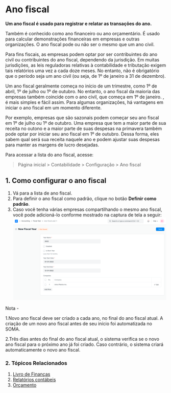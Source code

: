 # Ano fiscal


**Um ano fiscal é usado para registrar e relatar as transações do ano.**


Também é conhecido como ano financeiro ou ano orçamentário. É usado para calcular demonstrações financeiras em empresas e outras organizações. O ano fiscal pode ou não ser o mesmo que um ano civil.


Para fins fiscais, as empresas podem optar por ser contribuintes do ano civil ou contribuintes do ano fiscal, dependendo da jurisdição. Em muitas jurisdições, as leis reguladoras relativas à contabilidade e tributação exigem tais relatórios uma vez a cada doze meses. No entanto, não é obrigatório que o período seja um ano civil (ou seja, de 1º de janeiro a 31 de dezembro).


Um ano fiscal geralmente começa no início de um trimestre, como 1º de abril, 1º de julho ou 1º de outubro. No entanto, o ano fiscal da maioria das empresas também coincide com o ano civil, que começa em 1º de janeiro. , é mais simples e fácil assim. Para algumas organizações, há vantagens em iniciar o ano fiscal em um momento diferente.


Por exemplo, empresas que são sazonais podem começar seu ano fiscal em 1º de julho ou 1º de outubro. Uma empresa que tem a maior parte de sua receita no outono e a maior parte de suas despesas na primavera também pode optar por iniciar seu ano fiscal em 1º de outubro. Dessa forma, eles sabem qual será sua receita naquele ano e podem ajustar suas despesas para manter as margens de lucro desejadas.


Para acessar a lista do ano fiscal, acesse:



> 
> Página inicial > Contabilidade > Configuração > Ano fiscal
> 
> 
> 


## 1. Como configurar o ano fiscal


1. Vá para a lista de ano fiscal.
2. Para definir o ano fiscal como padrão, clique no botão **Definir como padrão**.
3. Caso você tenha várias empresas compartilhando o mesmo ano fiscal, você pode adicioná-lo conforme mostrado na captura de tela a seguir: ![Fiscal Year](/files/fiscal-year.png )


Nota -


1.Novo ano fiscal deve ser criado a cada ano, no final do ano fiscal atual. A criação de um novo ano fiscal antes de seu início foi automatizada no SOMA.


2.Três dias antes do final do ano fiscal atual, o sistema verifica se o novo ano fiscal para o próximo ano já foi criado. Caso contrário, o sistema criará automaticamente o novo ano fiscal.


### 2. Tópicos Relacionados


1. [Livro de Finanças](/docs/pt/accounts/finance-book)
2. [Relatórios contábeis](/docs/pt/accounts/accounting-reports)
3. [Orçamento](/docs/pt/accounts/budgeting)
